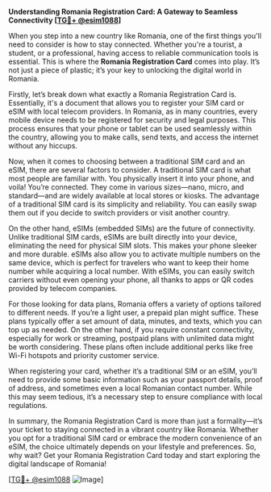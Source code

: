 **Understanding Romania Registration Card: A Gateway to Seamless Connectivity [[TG💪+ @esim1088](https://t.me/s/esim1088)]**

When you step into a new country like Romania, one of the first things you'll need to consider is how to stay connected. Whether you're a tourist, a student, or a professional, having access to reliable communication tools is essential. This is where the **Romania Registration Card** comes into play. It’s not just a piece of plastic; it’s your key to unlocking the digital world in Romania.

Firstly, let’s break down what exactly a Romania Registration Card is. Essentially, it's a document that allows you to register your SIM card or eSIM with local telecom providers. In Romania, as in many countries, every mobile device needs to be registered for security and legal purposes. This process ensures that your phone or tablet can be used seamlessly within the country, allowing you to make calls, send texts, and access the internet without any hiccups.

Now, when it comes to choosing between a traditional SIM card and an eSIM, there are several factors to consider. A traditional SIM card is what most people are familiar with. You physically insert it into your phone, and voila! You’re connected. They come in various sizes—nano, micro, and standard—and are widely available at local stores or kiosks. The advantage of a traditional SIM card is its simplicity and reliability. You can easily swap them out if you decide to switch providers or visit another country.

On the other hand, eSIMs (embedded SIMs) are the future of connectivity. Unlike traditional SIM cards, eSIMs are built directly into your device, eliminating the need for physical SIM slots. This makes your phone sleeker and more durable. eSIMs also allow you to activate multiple numbers on the same device, which is perfect for travelers who want to keep their home number while acquiring a local number. With eSIMs, you can easily switch carriers without even opening your phone, all thanks to apps or QR codes provided by telecom companies.

For those looking for data plans, Romania offers a variety of options tailored to different needs. If you’re a light user, a prepaid plan might suffice. These plans typically offer a set amount of data, minutes, and texts, which you can top up as needed. On the other hand, if you require constant connectivity, especially for work or streaming, postpaid plans with unlimited data might be worth considering. These plans often include additional perks like free Wi-Fi hotspots and priority customer service.

When registering your card, whether it’s a traditional SIM or an eSIM, you’ll need to provide some basic information such as your passport details, proof of address, and sometimes even a local Romanian contact number. While this may seem tedious, it’s a necessary step to ensure compliance with local regulations.

In summary, the Romania Registration Card is more than just a formality—it’s your ticket to staying connected in a vibrant country like Romania. Whether you opt for a traditional SIM card or embrace the modern convenience of an eSIM, the choice ultimately depends on your lifestyle and preferences. So, why wait? Get your Romania Registration Card today and start exploring the digital landscape of Romania!

[[TG💪+ @esim1088](https://t.me/s/esim1088) ![Image](https://i.postimg.cc/Y0z9fWf4/image.png)]